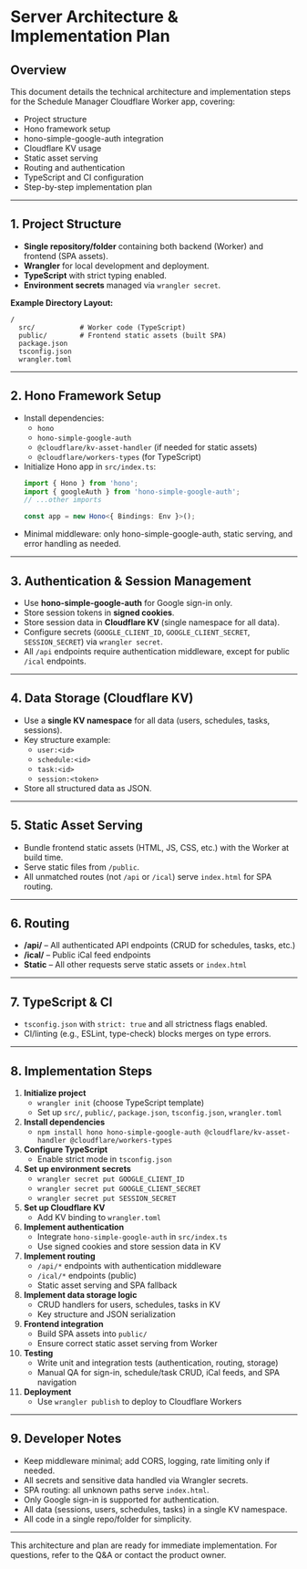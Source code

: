 # Server Architecture & Implementation Plan

## Overview
This document details the technical architecture and implementation steps for the Schedule Manager Cloudflare Worker app, covering:
- Project structure
- Hono framework setup
- hono-simple-google-auth integration
- Cloudflare KV usage
- Static asset serving
- Routing and authentication
- TypeScript and CI configuration
- Step-by-step implementation plan

---

## 1. Project Structure
- **Single repository/folder** containing both backend (Worker) and frontend (SPA assets).
- **Wrangler** for local development and deployment.
- **TypeScript** with strict typing enabled.
- **Environment secrets** managed via `wrangler secret`.

**Example Directory Layout:**
```
/
  src/           # Worker code (TypeScript)
  public/        # Frontend static assets (built SPA)
  package.json
  tsconfig.json
  wrangler.toml
```

---

## 2. Hono Framework Setup
- Install dependencies:
  - `hono`
  - `hono-simple-google-auth`
  - `@cloudflare/kv-asset-handler` (if needed for static assets)
  - `@cloudflare/workers-types` (for TypeScript)
- Initialize Hono app in `src/index.ts`:
  ```ts
  import { Hono } from 'hono';
  import { googleAuth } from 'hono-simple-google-auth';
  // ...other imports

  const app = new Hono<{ Bindings: Env }>();
  ```
- Minimal middleware: only hono-simple-google-auth, static serving, and error handling as needed.

---

## 3. Authentication & Session Management
- Use **hono-simple-google-auth** for Google sign-in only.
- Store session tokens in **signed cookies**.
- Store session data in **Cloudflare KV** (single namespace for all data).
- Configure secrets (`GOOGLE_CLIENT_ID`, `GOOGLE_CLIENT_SECRET`, `SESSION_SECRET`) via `wrangler secret`.
- All `/api` endpoints require authentication middleware, except for public `/ical` endpoints.

---

## 4. Data Storage (Cloudflare KV)
- Use a **single KV namespace** for all data (users, schedules, tasks, sessions).
- Key structure example:
  - `user:<id>`
  - `schedule:<id>`
  - `task:<id>`
  - `session:<token>`
- Store all structured data as JSON.

---

## 5. Static Asset Serving
- Bundle frontend static assets (HTML, JS, CSS, etc.) with the Worker at build time.
- Serve static files from `/public`.
- All unmatched routes (not `/api` or `/ical`) serve `index.html` for SPA routing.

---

## 6. Routing
- **/api/** – All authenticated API endpoints (CRUD for schedules, tasks, etc.)
- **/ical/** – Public iCal feed endpoints
- **Static** – All other requests serve static assets or `index.html`

---

## 7. TypeScript & CI
- `tsconfig.json` with `strict: true` and all strictness flags enabled.
- CI/linting (e.g., ESLint, type-check) blocks merges on type errors.

---

## 8. Implementation Steps

1. **Initialize project**
   - `wrangler init` (choose TypeScript template)
   - Set up `src/`, `public/`, `package.json`, `tsconfig.json`, `wrangler.toml`
2. **Install dependencies**
   - `npm install hono hono-simple-google-auth @cloudflare/kv-asset-handler @cloudflare/workers-types`
3. **Configure TypeScript**
   - Enable strict mode in `tsconfig.json`
4. **Set up environment secrets**
   - `wrangler secret put GOOGLE_CLIENT_ID`
   - `wrangler secret put GOOGLE_CLIENT_SECRET`
   - `wrangler secret put SESSION_SECRET`
5. **Set up Cloudflare KV**
   - Add KV binding to `wrangler.toml`
6. **Implement authentication**
   - Integrate `hono-simple-google-auth` in `src/index.ts`
   - Use signed cookies and store session data in KV
7. **Implement routing**
   - `/api/*` endpoints with authentication middleware
   - `/ical/*` endpoints (public)
   - Static asset serving and SPA fallback
8. **Implement data storage logic**
   - CRUD handlers for users, schedules, tasks in KV
   - Key structure and JSON serialization
9. **Frontend integration**
   - Build SPA assets into `public/`
   - Ensure correct static asset serving from Worker
10. **Testing**
    - Write unit and integration tests (authentication, routing, storage)
    - Manual QA for sign-in, schedule/task CRUD, iCal feeds, and SPA navigation
11. **Deployment**
    - Use `wrangler publish` to deploy to Cloudflare Workers

---

## 9. Developer Notes
- Keep middleware minimal; add CORS, logging, rate limiting only if needed.
- All secrets and sensitive data handled via Wrangler secrets.
- SPA routing: all unknown paths serve `index.html`.
- Only Google sign-in is supported for authentication.
- All data (sessions, users, schedules, tasks) in a single KV namespace.
- All code in a single repo/folder for simplicity.

---

This architecture and plan are ready for immediate implementation. For questions, refer to the Q&A or contact the product owner.
